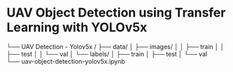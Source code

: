 # UAV Object Detection using Transfer Learning with YOLOv5x 
└── UAV Detection - Yolov5x /
    ├── data/
    │   ├── images/
    │   │   ├── train
    │   │   ├── test
    │   │   └── val
    │   └── labels/
    │       ├── train
    │       ├── test
    │       └── val   
    └── uav-object-detection-yolov5x.ipynb
```
